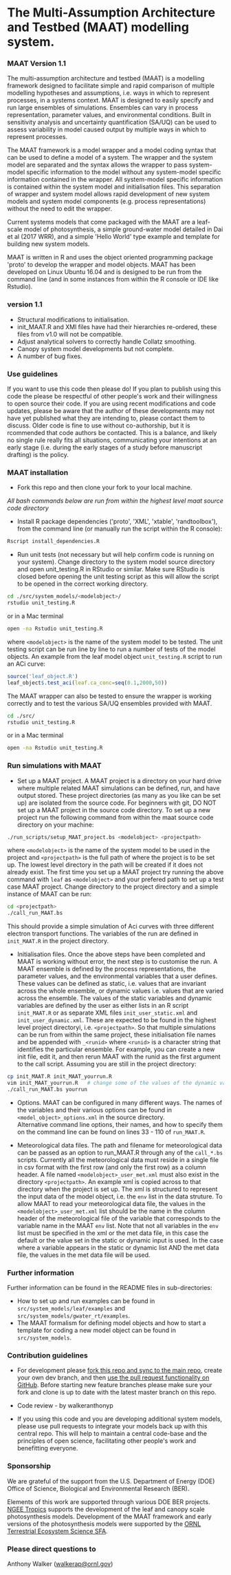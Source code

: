 # The Multi-Assumption Architecture and Testbed (MAAT) modelling system. #



### MAAT Version 1.1 ###

The multi-assumption architecture and testbed (MAAT) is a modelling framework designed to facilitate simple and rapid comparison of multiple modelling hypotheses and assumptions, i.e. ways in which to represent processes, in a systems context.
MAAT is designed to easily specify and run large ensembles of simulations.
Ensembles can vary in process representation, parameter values, and environmental conditions.
Built in sensitivity analysis and uncertainty quantification (SA/UQ) can be used to assess variability in model caused output by multiple ways in which to represent processes. 

The MAAT framework is a model wrapper and a model coding syntax that can be used to define a model of a system.
The wrapper and the system model are separated and the syntax allows the wrapper to pass system-model specific information to the model without any system-model specific information contained in the wrapper. 
All system-model specific information is contained within the system model and initialisation files. 
This separation of wrapper and system model allows rapid development of new system models and system model components (e.g. process representations) without the need to edit the wrapper.

Current systems models that come packaged with the MAAT are a leaf-scale model of photosynthesis, a simple ground-water model detailed in Dai et al (2017 WRR), and a simple 'Hello World' type example and template for building new system models. 

MAAT is written in R and uses the object oriented programming package 'proto' to develop the wrapper and model objects. 
MAAT has been developed on Linux Ubuntu 16.04 and is designed to be run from the command line (and in some instances from within the R console or IDE like Rstudio).

### version 1.1 ###

* Structural modifications to initialisation.
* init_MAAT.R and XMl files have had their hierarchies re-ordered, these files from v1.0 will not be compatible.
* Adjust analytical solvers to correctly handle Collatz smoothing.
* Canopy system model developments but not complete.
* A number of bug fixes.  


### Use guidelines ### 

If you want to use this code then please do!
If you plan to publish using this code the please be respectful of other people's work and their willingness to open source their code. 
If you are using recent modifications and code updates, please be aware that the author of these developments may not have yet published what they are intending to, please contact them to discuss.
Older code is fine to use without co-authorship, but it is rcommended that code authors be contacted.
This is a balance, and likely no single rule really fits all situations, communicating your intentions at an early stage (i.e. during the early stages of a study before manuscript drafting) is the policy.


### MAAT installation ###

* Fork this repo and then clone your fork to your local machine. 


*All bash commands below are run from within the highest level maat source code directory* 

* Install R package dependencies ('proto', 'XML', 'xtable', 'randtoolbox'), from the command line (or manually run the script within the R console):
```bash 
Rscript install_dependencies.R
```


* Run unit tests (not necessary but will help confirm code is running on your system). 
Change directory to the system model source directory and open unit\_testing.R in RStudio or similar.
Make sure RStudio is closed before opening the unit testing script as this will allow the script to be opened in the correct working directory. 
```bash 
cd ./src/system_models/<modelobject>/
rstudio unit_testing.R
```
or in a Mac terminal
```bash
open -na Rstudio unit_testing.R
```
where `<modelobject>` is the name of the system model to be tested.
The unit testing script can be run line by line to run a number of tests of the model objects. 
An example from the leaf model object `unit_testing.R` script to run an ACi curve: 
```R 
source('leaf_object.R')
leaf_object$.test_aci(leaf.ca_conc=seq(0.1,2000,50))
```
The MAAT wrapper can also be tested to ensure the wrapper is working correctly and to test the various SA/UQ ensembles provided with MAAT. 
```bash 
cd ./src/
rstudio unit_testing.R
```
or in a Mac terminal
```bash
open -na Rstudio unit_testing.R
```

### Run simulations with MAAT ###
* Set up a MAAT project.
A MAAT project is a directory on your hard drive where multiple related MAAT simulations can be defined, run, and have output stored.
These project directories (as many as you like can be set up) are isolated from the source code. 
For beginners with git, DO NOT set up a MAAT project in the source code directory. 
To set up a new project run the following command from within the maat source code directory on your machine:
```bash 
./run_scripts/setup_MAAT_project.bs <modelobject> <projectpath>
```
where `<modelobject>` is the name of the system model to be used in the project and `<projectpath>` is the full path of where the project is to be set up.
The lowest level directory in the path will be created if it does not already exist.
The first time you set up a MAAT project try running the above command with `leaf` as `<modelobject>` and your prefered path to set up a test case MAAT project. 
Change directory to the project directory and a simple instance of MAAT can be run:  
```bash
cd <projectpath>
./call_run_MAAT.bs
```  
This should provide a simple simulation of Aci curves with three different electron transport functions. 
The variables of the run are defined in `init_MAAT.R` in the project directory.


* Initialisation files. 
Once the above steps have been completed and MAAT is working without error, the next step is to customise the run. 
A MAAT ensemble is defined by the process representations, the parameter values, and the environmental variables that a user defines. 
These values can be defined as static, i.e. values that are invariant across the whole ensemble, or dynamic values i.e. values that are varied across the ensemble. 
The values of the static variables and dynamic variables are defined by the user as either lists in an R script `init_MAAT.R` or as separate XML files `init_user_static.xml` and `init_user_dynamic.xml`. 
These are expected to be found in the highest level project directoryi, i.e. `<projectpath>`. So that multiple simulations can be run from within the same project, these initialisation file names and be appended with `_<runid>` where `<runid>` is a character string that identifies the particular ensemble. 
For example, you can create a new init file, edit it, and then rerun MAAT with the runid as the first argument to the call script.
Assuming you are still in the project directory:
```bash
cp init_MAAT.R init_MAAT_yourrun.R
vim init_MAAT_yourrun.R   # change some of the values of the dynamic variables
./call_run_MAAT.bs yourrun
```  
  


* Options.
MAAT can be configured in many different ways.
The names of the variables and their various options can be found in `<model_object>_options.xml` in the source directory.  
Alternative command line options, their names, and how to specify them on the command line can be found on lines 33 - 110 of `run_MAAT.R`.

 
* Meteorological data files.
The path and filename for meteorological data can be passed as an option to run_MAAT.R through any of the `call_*.bs` scripts.
Currently all the meteorological data must reside in a single file in csv format with the first row (and only the first row) as a column header.
A file named `<modelobject>_user_met.xml` must also exist in the directory `<projectpath>`.
An example xml is copied across to that directory when the project is set up.
The xml is structured to represent the input data of the model object, i.e. the `env` list in the data struture.
To allow MAAT to read your meteorological data file, the values in the `<modelobject>_user_met.xml` list should be the name in the column header of the meteorological file of the variable that corresponds to the variable name in the MAAT `env` list.
Note that not all variables in the `env` list must be specified in the xml or the met data file, in this case the default or the value set in the static or dynamic input is used. 
In the case where a variable appears in the static or dynamic list AND the met data file, the values in the met data file will be used.        


### Further information ###
Further information can be found in the README files in sub-directories:
* How to set up and run examples can be found in `src/system_models/leaf/examples` and `src/system_models/gwater_rt/examples`.
* The MAAT formalism for defining model objects and how to start a template for coding a new model object can be found in `src/system_models`.



### Contribution guidelines ###

* For development please [fork this repo and sync to the main repo](https://help.github.com/articles/fork-a-repo/), create your own dev branch, and then [use the pull request functionality on GitHub](https://help.github.com/articles/creating-a-pull-request/).
Before starting new feature branches please make sure your fork and clone is up to date with the latest master branch on this repo.
 
* Code review - by walkeranthonyp 

* If you using this code and you are developing additional system models, please use pull requests to integrate your models back up with this central repo.
This will help to maintain a central code-base and the principles of open science, facilitating other people's work and benefitting everyone.  



### Sponsorship ###

We are grateful of the support from the U.S. Department of Energy (DOE) Office of Science, Biological and Environmental Research (BER). 

Elements of this work are supported through various DOE BER projects.
[NGEE Tropics](https://ngee-tropics.lbl.gov/) supports the development of the leaf and canopy scale photosynthesis models. 
Development of the MAAT framework and early versions of the photosynthesis models were supported by the [ORNL Terrestrial Ecosystem Science SFA](https://tes-sfa.ornl.gov/).    



### Please direct questions to ###

Anthony Walker (walkerap@ornl.gov)



<!-- END -->
